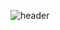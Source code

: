 ![header](https://capsule-render.vercel.app/api?type=waving&color=Gradient&customColorList=30&height=150&text=Ebrinca64&fontColor=ffc300&animation=fadeIn&section=header)
<!--
**E-brinca64/E-brinca64** is a ✨ _special_ ✨ repository because its `README.md` (this file) appears on your GitHub profile.
&customColorList=0,2,2,5,30
Here are some ideas to get you started:

animation=fadeIn

- 🔭 I’m currently working on ...
- 🌱 I’m currently learning ...
- 👯 I’m looking to collaborate on ...
- 🤔 I’m looking for help with ...
- 💬 Ask me about ...
- 📫 How to reach me: ...
- 😄 Pronouns: ...
- ⚡ Fun fact: ...
-->
